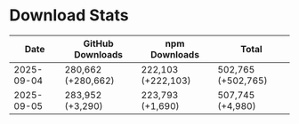 # Download Stats

| Date       | GitHub Downloads   | npm Downloads      | Total              |
| ---------- | ------------------ | ------------------ | ------------------ |
| 2025-09-04 | 280,662 (+280,662) | 222,103 (+222,103) | 502,765 (+502,765) |
| 2025-09-05 | 283,952 (+3,290)   | 223,793 (+1,690)   | 507,745 (+4,980)   |
